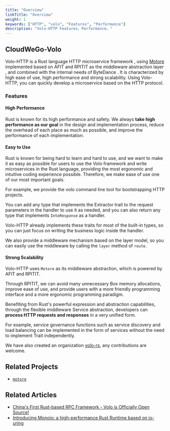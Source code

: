 ```yaml
---
title: "Overview"
linkTitle: "Overview"
weight: 1
keywords: ["HTTP", "volo", "Features", "Performance"]
description: "Volo-HTTP Features、Performance。"
---
```


## CloudWeGo-Volo

Volo-HTTP is a Rust language HTTP microservice framework , using [Motore](https://github.com/cloudwego/motore) implemented based on AFIT and RPITIT as the middleware abstraction layer , and combined with the internal needs of ByteDance .
It is characterized by high ease of use, high performance and strong scalability. Using Volo-HTTP, you can quickly develop a microservice based on the HTTP protocol.

### Features

#### High Performance

Rust is known for its high performance and safety. We always **take high performance as our goal** in the design and implementation process, 
reduce the overhead of each place as much as possible, and improve the performance of each implementation.

#### Easy to Use

  Rust is known for being hard to learn and hard to use, 
  and we want to make it as easy as possible for users to use the Volo framework and write microservices in the Rust language, 
  providing the most ergonomic and intuitive coding experience possible. 
  Therefore, we make ease of use one of our most important goals.

  For example, we provide the volo command line tool for bootstrapping HTTP projects.

  You can add any type that implements the Extractor trait to the request parameters in the handler to use it as needed, 
  and you can also return any type that implements `IntoResponse` as a handler.

  Volo-HTTP already implements these traits for most of the built-in types, so you can just focus on writing the business logic inside the handler.

  We also provide a middleware mechanism based on the layer model, so you can easily use the middleware by calling the `layer` method of `route`.

#### Strong Scalability

  Volo-HTTP uses `Motore` as its middleware abstraction, which is powered by AFIT and RPITIT.

  Through RPITIT, we can avoid many unnecessary Box memory allocations, improve ease of use, 
  and provide users with a more friendly programming interface and a more ergonomic programming paradigm.

  Benefiting from Rust's powerful expression and abstraction capabilities, through the flexible middleware Service abstraction, 
  developers can **process HTTP requests and responses** in a very unified form.

  For example, service governance functions such as service discovery and load balancing can be implemented 
  in the form of services without the need to implement Trait independently.

  We have also created an organization [volo-rs](https://github.com/volo-rs), any contributions are welcome.
    
## Related Projects

- [`motore`](https://github.com/cloudwego/motore)

## Related Articles

- [China's First Rust-based RPC Framework - Volo is Officially Open Source!](https://www.cloudwego.io/blog/2022/08/30/chinas-first-rust-based-rpc-framework-volo-is-officially-open-source/)
- [Introducing Monoio: a high-performance Rust Runtime based on io-uring](https://www.cloudwego.io/blog/2023/04/17/introducing-monoio-a-high-performance-rust-runtime-based-on-io-uring/)
